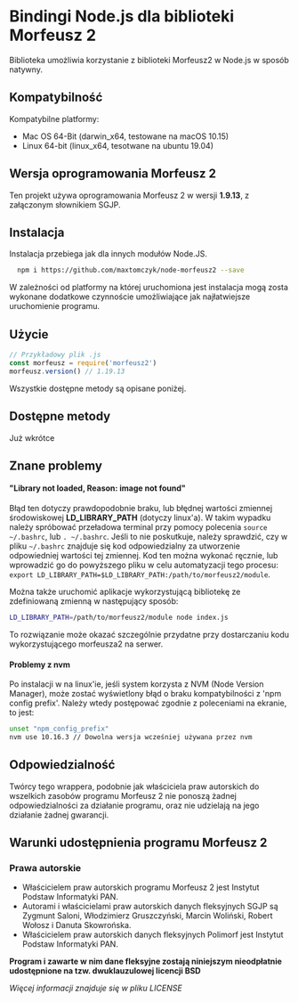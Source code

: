# Bindingi Node.js dla biblioteki Morfeusz 2
Biblioteka umożliwia korzystanie z biblioteki Morfeusz2 w Node.js w sposób natywny.

## Kompatybilność
Kompatybilne platformy:
 * Mac OS 64-Bit (darwin_x64, testowane na macOS 10.15)
 * Linux 64-bit (linux_x64, tesotwane na ubuntu 19.04)

## Wersja oprogramowania Morfeusz 2
Ten projekt używa oprogramowania Morfeusz 2 w wersji **1.9.13**, z załączonym słownikiem SGJP.

## Instalacja
Instalacja przebiega jak dla innych modułów Node.JS.
```bash
  npm i https://github.com/maxtomczyk/node-morfeusz2 --save
```
W zależności od platformy na której uruchomiona jest instalacja mogą zosta wykonane dodatkowe czynnoście umożliwiające jak najłatwiejsze uruchomienie programu.

## Użycie
```javascript
// Przykładowy plik .js
const morfeusz = require('morfeusz2')
morfeusz.version() // 1.19.13
```
Wszystkie dostępne metody są opisane poniżej.

## Dostępne metody 
Już wkrótce

## Znane problemy
#### "Library not loaded, Reason: image not found"
Błąd ten dotyczy prawdopodobnie braku, lub błędnej wartości zmiennej środowiskowej **LD_LIBRARY_PATH** (dotyczy linux'a). W takim wypadku należy spróbować przeładowa terminal przy pomocy polecenia `source ~/.bashrc`, lub `. ~/.bashrc`. Jeśli to nie poskutkuje, należy sprawdzić, czy w pliku `~/.bashrc` znajduje się kod odpowiedzialny za utworzenie odpowiedniej wartości tej zmiennej.
Kod ten można wykonać ręcznie, lub wprowadzić go do powyższego pliku w celu automatyzacji tego procesu: `export LD_LIBRARY_PATH=$LD_LIBRARY_PATH:/path/to/morfeusz2/module`.

Można także uruchomić aplikacje wykorzystującą bibliotekę ze zdefiniowaną zmienną w następujący sposób: 
```bash
LD_LIBRARY_PATH=/path/to/morfeusz2/module node index.js
```
To rozwiązanie może okazać szczególnie przydatne przy dostarczaniu kodu wykorzystującego morfeusza2 na serwer.

#### Problemy z nvm
Po instalacji w na linux'ie, jeśli system korzysta z NVM (Node Version Manager), może zostać wyświetlony błąd o braku kompatybilności z 'npm config prefix'. Należy wtedy postępować zgodnie z poleceniami na ekranie, to jest: 
```bash
unset "npm_config_prefix"
nvm use 10.16.3 // Dowolna wersja wcześniej używana przez nvm
```

## Odpowiedzialność
Twórcy tego wrappera, podobnie jak właściciela praw autorskich do wszelkich zasobów programu Morfeusz 2 nie ponoszą żadnej odpowiedzialności za działanie programu, oraz nie udzielają na jego działanie żadnej gwarancji.

## Warunki udostępnienia programu Morfeusz 2
### Prawa autorskie
* Właścicielem praw autorskich programu Morfeusz 2 jest Instytut Podstaw Informatyki PAN.
* Autorami i właścicielami praw autorskich danych fleksyjnych SGJP są Zygmunt Saloni, Włodzimierz Gruszczyński, Marcin Woliński, Robert Wołosz i Danuta Skowrońska.
* Właścicielem praw autorskich danych fleksyjnych Polimorf jest Instytut Podstaw Informatyki PAN.

**Program i zawarte w nim dane fleksyjne zostają niniejszym nieodpłatnie udostępnione na tzw. dwuklauzulowej licencji BSD**

*Więcej informacji znajduje się w pliku LICENSE*